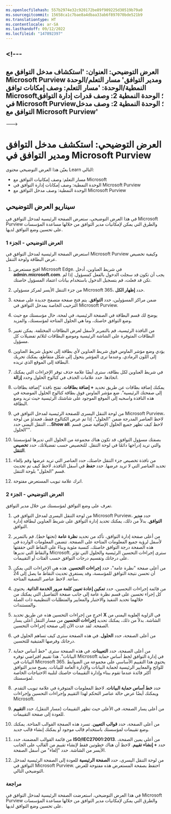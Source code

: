 ```yaml
---
ms.openlocfilehash: 557b2974e32c920172be89f909225d30519b79a0
ms.sourcegitcommit: 15658ca1c7bae8a4dbaa33ab6f897070bde521b9
ms.translationtype: HT
ms.contentlocale: ar-SA
ms.lasthandoff: 09/12/2022
ms.locfileid: "147892397"
---
```

<a name="---"></a><!---
---
العرض التوضيحي: العنوان: 'استكشاف مدخل التوافق مع Microsoft Purview ومدير التوافق' مسار التعلم/الوحدة النمطية/الوحدة: 'مسار التعلم: وصف إمكانات توافق Microsoft؛ الوحدة النمطية 2: وصف قدرات إدارة التوافق في Microsoft Purview؛ الوحدة النمطية 2: وصف مدخل التوافق مع Microsoft Purview'
---
--->

# <a name="demo-explore-the-microsoft-purview-compliance-portal--compliance-manager"></a>العرض التوضيحي: استكشف مدخل التوافق ومدير التوافق في Microsoft Purview

يعيّن هذا العرض التوضيحي محتوى Learn التالي:

- مسار التعلم: وصف إمكانيات التوافق مع Microsoft
- الوحدة النمطية: وصف إمكانات إدارة التوافق في Microsoft Purview
- الوحدة النمطية: وصف مدخل التوافق مع Microsoft Purview

## <a name="demo-scenario"></a>سيناريو العرض التوضيحي

في هذا العرض التوضيحي، ستعرض الصفحة الرئيسية لمدخل التوافق في Microsoft Purview والطرق التي يمكن لإمكانيات مدير التوافق من خلالها مساعدة المؤسسات على تحسين وضع التوافق لديها.

### <a name="demo-part-1"></a>العرض التوضيحي - الجزء 1

استعرض الصفحة الرئيسية لمدخل التوافق في Microsoft Purview وكيفية تخصيص عرض البطاقة ولوحة التنقل.

1. افتح مستعرض Microsoft Edge. في شريط العناوين، أدخل **admin.microsoft.com**. يجب أن تكون قد سجلت الدخول بالفعل كمسؤول.  إذا لم تكن قد فعلت، قم بتسجيل الدخول باستخدام بيانات اعتماد المسؤول خاصتك.

1. من جزء التنقل الأيسر لمركز مسؤولي Microsoft 365، حدد **إظهار الكل**.

1. ضمن مراكز المسؤولين، حدد **التوافق**.  يتم فتح صفحة متصفح جديدة على صفحة الترحيب الخاصة بمدخل التوافق في Microsoft Purview.  

1. يوضح لك قسم البطاقة في الصفحة الرئيسية، في لمحة، حال مؤسستك مع حيث وضع التوافق خاصتك، وما هي الحلول المتاحة لمؤسستك، والمزيد.

1. من النافذة الرئيسية، قم بالتمرير لأسفل لعرض البطاقات المختلفة. يمكن تغيير البطاقات المتوفرة على الشاشة الرئيسية وموضع البطاقات لتلائم تفضيلات كل مسؤول.  

1. يؤدي وضع مؤشر الماوس فوق شريط العناوين لأي بطاقة إلى تحويل شريط العناوين إلى اللون الرمادي.  وعندما ترى المؤشر يتحول إلى شكل متقاطع، يمكنك تحريك البطاقة إلى الموقع الذي تريده.

1. في شريط العناوين لكل بطاقة، سترى أيضًا علامة حذف توفر الإجراءات التي يمكنك اتخاذها.  حدد علامات الحذف في كتالوج الحلول وحدد **إزالة**.

1. يمكنك إضافة بطاقات عن طريق تحديد **+ إضافة بطاقات**.  تفتح نافذة "إضافة بطاقات إلى صفحتك الرئيسية".  ضع مؤشر الماوس فوق بطاقة كتالوج الحلول الموضحة في هذه النافذة واسحبه إلى الموقع الموجود على شاشتك الرئيسية حيث تريد وضع البطاقة.

1. من لوحة التنقل اليسرى للصفحة الرئيسية لمدخل التوافق في Microsoft Purview، لاحظ العناصر المدرجة ضمن "الحلول".  إذا تم عرض الكتالوج فقط، فعندئذٍ من لوحة التنقل اليمنى حدد **...Show all**.  لاحظ كيف تظهر جميع الحلول الإضافية ضمن قسم "الحلول".  

1. بصفتك مسؤول التوافق، قد تكون هناك مجموعة من الحلول التي تديرها لمؤسستنا والتي تريد إدراجها دائمًا في لوحة التنقل.  للتخصيص حسب تفضيلاتك، حدد **تخصيص التنقل**.  

1. من نافذة تخصيص جزء التنقل خاصتك، حدد العناصر التي تريد عرضها وقم بإلغاء تحديد العناصر التي لا تريد عرضها.  حدد **حفظ** في أسفل النافذة.  لاحظ كيف تم تحديث قسم "الحلول" بلوحة التنقل.

1. اترك علامة تبويب المستعرض مفتوحة.

### <a name="demo-part-2"></a>العرض التوضيحي - الجزء 2

تعرف على وضع التوافق لمؤسستك من خلال مدير التوافق.

1. من لوحة التنقل اليسرى لمدخل التوافق في Microsoft Purview، حدد **مدير التوافق**.  بدلاً من ذلك، يمكنك تحديد إدارة التوافق على شريط العناوين لبطاقة إدارة التوافق.

1. من أعلى صفحة إدارة التوافق، تأكد من تحديد **نظرة عامة** (تحتها خط). قم بالتمرير لأسفل لرؤية جميع المعلومات المتاحة على الصفحة.  تتضمن المعلومات الواردة في هذه الصفحة درجة التوافق خاصتك، كنسبة مئوية وبناءً على النقاط التي حققتها والنقاط التي تديرها Microsoft.   سترى إجراءات التحسين الرئيسية والحلول التي تؤثر على درجاتك وتقسيم درجات التوافق حسب الفئات أو التقييمات.

1. من أعلى صفحة "نظرة عامة"، حدد **إجراءات التحسين**.  هذه هي الإجراءات التي يمكن أن تحسن نتيجة التوافق للمؤسسة، وقد يستغرق تحديث النقاط ما يصل إلى 24 ساعة.  لاحظ عناصر التصفية المتاحة.

1. من قائمة إجراءات التحسين، حدد **تمكين إعادة تعيين كلمة مرور الخدمة الذاتية**.  يحتوي كل إجراء تحسين على قسم نظرة عامة إلى جانب صفحة التفاصيل التي يمكنك من خلالهما تحديد التنفيذ والاختبار والمعايير والمتطلبات التنظيمية ذات الصلة والمستندات.

1. اخرج من إجراءات التحسين هذه عن طريق تحديد **X** في الزاوية العلوية اليمنى من الشاشة.  بدلاً من ذلك، يمكنك تحديد **إجراءات التحسين** من مسار التنقل أعلى يسار الصفحة.  لقد عدت الآن إلى صفحة إجراءات التحسين.

1. من أعلى الصفحة، حدد **الحلول**. في هذه الصفحة سترى كيف تساهم الحلول في درجاتك وفرصها المتبقية للتحسين.

1. من أعلى الصفحة، حدد **التعيينات**. في هذه الصفحة سترى "خط أساس حماية البيانات".  هذا تقييم افتراضي توفره Microsoft في إدارة التوافق لخط أساس حماية البيانات في Microsoft 365.  يحتوي هذا التقييم الأساسي على مجموعة من الضوابط للوائح والمعايير الرئيسية لحماية البيانات والإدارة العامة للبيانات. يصبح مدير التوافق أكثر فائدة عندما تقوم ببناء وإدارة التقييمات خاصتك لتلبية الاحتياجات الخاصة لمؤسستك.

1. حدد **خط أساس حماية البيانات**.  لاحظ المعلومات المتوفرة في علامة تبويب التقدم.  ويمكنك أيضًا عرض حالة عناصر التحكم لهذا التقييم وإجراءات التحسين وإجراءات Microsoft.  

1. من أعلى يسار الصفحة، في الأعلى حيث تظهر التقييمات (مسار التنقل)، حدد **التقييم** للعودة إلى صفحة التقييمات.  

1. من أعلى الصفحة، حدد **قوالب التعيين**.  تسرد هذه الصفحة القوالب المتاحة. يمكنك وضع تقييمات لمؤسستك باستخدام قالب موجود أو يمكنك إنشاء قالب جديد.

1. من قائمة القوالب المضمنة، حدد **ISO/IEC27001:2013**. من أعلى يمين الصفحة، حدد **+ إنشاء تقييم**.  لاحظ أن هناك خطوتين فقط لإنشاء تقييم من القالب على الجانب الأيسر من الشاشة.  حدد "إلغاء" من أسفل الصفحة.

1. من لوحة التنقل اليسرى، حدد **الصفحة الرئيسية** للعودة إلى الصفحة الرئيسية لمدخل التوافق في Microsoft Purview.  احتفظ بصفحة المستعرض هذه مفتوحة للعرض التوضيحي التالي.

### <a name="review"></a>مراجعة

في هذا العرض التوضيحي، استعرضت الصفحة الرئيسية لمدخل التوافق في Microsoft Purview والطرق التي يمكن لإمكانيات مدير التوافق من خلالها مساعدة المؤسسات على تحسين وضع التوافق لديها.
